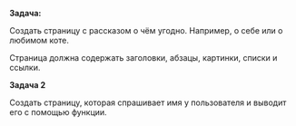 **Задача:**

Создать страницу с рассказом о чём угодно. Например, о себе или о любимом коте.

Страница должна содержать заголовки, абзацы, картинки, списки и ссылки.

**Задача 2**

Создать страницу, которая спрашивает имя у пользователя и выводит его с помощью функции.